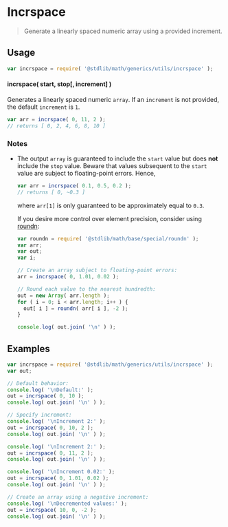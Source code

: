# Incrspace

> Generate a linearly spaced numeric array using a provided increment.


<section class="usage">

## Usage

``` javascript
var incrspace = require( '@stdlib/math/generics/utils/incrspace' );
```

#### incrspace( start, stop\[, increment\] )

Generates a linearly spaced numeric `array`. If an `increment` is not provided, the default `increment` is `1`.

``` javascript
var arr = incrspace( 0, 11, 2 );
// returns [ 0, 2, 4, 6, 8, 10 ]
```

</section>

<!-- /.usage -->


<section class="notes">

### Notes

* The output `array` is guaranteed to include the `start` value but does __not__ include the `stop` value. Beware that values subsequent to the `start` value are subject to floating-point errors. Hence,

  ``` javascript
  var arr = incrspace( 0.1, 0.5, 0.2 );
  // returns [ 0, ~0.3 ]
  ```

  where `arr[1]` is only guaranteed to be approximately equal to `0.3`.

  If you desire more control over element precision, consider using [roundn][@stdlib/math/base/special/roundn]:

  ``` javascript
  var roundn = require( '@stdlib/math/base/special/roundn' );
  var arr;
  var out;
  var i;

  // Create an array subject to floating-point errors:
  arr = incrspace( 0, 1.01, 0.02 );

  // Round each value to the nearest hundredth:
  out = new Array( arr.length );
  for ( i = 0; i < arr.length; i++ ) {
    out[ i ] = roundn( arr[ i ], -2 );
  }

  console.log( out.join( '\n' ) );
  ```

</section>

<!-- /.notes -->


<section class="examples">

## Examples

``` javascript
var incrspace = require( '@stdlib/math/generics/utils/incrspace' );
var out;

// Default behavior:
console.log( '\nDefault:' );
out = incrspace( 0, 10 );
console.log( out.join( '\n' ) );

// Specify increment:
console.log( '\nIncrement 2:' );
out = incrspace( 0, 10, 2 );
console.log( out.join( '\n' ) );

console.log( '\nIncrement 2:' );
out = incrspace( 0, 11, 2 );
console.log( out.join( '\n' ) );

console.log( '\nIncrement 0.02:' );
out = incrspace( 0, 1.01, 0.02 );
console.log( out.join( '\n' ) );

// Create an array using a negative increment:
console.log( '\nDecremented values:' );
out = incrspace( 10, 0, -2 );
console.log( out.join( '\n' ) );
```

</section>

<!-- /.examples -->


<section class="links">

[@stdlib/math/base/special/roundn]: https://github.com/stdlib-js/stdlib

</section>

<!-- /.links -->

